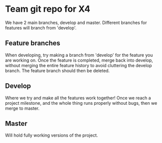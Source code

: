 # Team git repo for X4

We have 2 main branches, develop and master. Different branches for features will branch from 'develop'.

## Feature branches
When developing, try making a branch from 'develop' for the feature you are working on.
Once the feature is completed, merge back into develop, without merging the entire feature history to avoid cluttering the develop branch.
The feature branch should then be deleted.

## Develop
Where we try and make all the features work together! Once we reach a project milestone, and the whole thing runs properly without bugs, then we merge to master.

## Master
Will hold fully working versions of the project.
